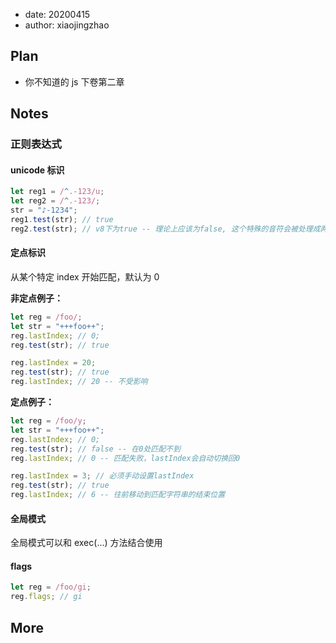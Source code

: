 - date: 20200415
- author: xiaojingzhao

## Plan

- 你不知道的 js 下卷第二章

## Notes

### 正则表达式

#### unicode 标识

```js
let reg1 = /^.-123/u;
let reg2 = /^.-123/;
str = "♪-1234";
reg1.test(str); // true
reg2.test(str); // v8下为true -- 理论上应该为false, 这个特殊的音符会被处理成两个字符，所以无法匹配成功
```

#### 定点标识

从某个特定 index 开始匹配，默认为 0

**非定点例子：**

```js
let reg = /foo/;
let str = "+++foo++";
reg.lastIndex; // 0;
reg.test(str); // true

reg.lastIndex = 20;
reg.test(str); // true
reg.lastIndex; // 20 -- 不受影响
```

**定点例子：**

```js
let reg = /foo/y;
let str = "+++foo++";
reg.lastIndex; // 0;
reg.test(str); // false -- 在0处匹配不到
reg.lastIndex; // 0 -- 匹配失败，lastIndex会自动切换回0

reg.lastIndex = 3; // 必须手动设置lastIndex
reg.test(str); // true
reg.lastIndex; // 6 -- 往前移动到匹配字符串的结束位置
```

#### 全局模式

全局模式可以和 exec(...) 方法结合使用

#### flags

```js
let reg = /foo/gi;
reg.flags; // gi
```

## More
